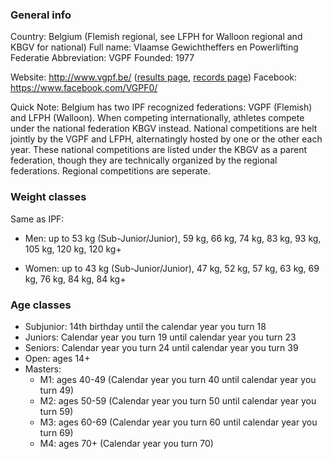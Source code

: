### General info

Country: Belgium (Flemish regional, see LFPH for Walloon regional and KBGV for national)
Full name: Vlaamse Gewichtheffers en Powerlifting Federatie
Abbreviation: VGPF
Founded: 1977

Website: http://www.vgpf.be/ ([results page](http://www.vgpf.be/VGPF/Powerlifting.html), [records page](http://www.vgpf.be/VGPF/Records.html))
Facebook: https://www.facebook.com/VGPF0/

Quick Note: Belgium has two IPF recognized federations: VGPF (Flemish) and LFPH (Walloon).
When competing internationally, athletes compete under the national federation KBGV instead.
National competitions are helt jointly by the VGPF and LFPH, alternatingly hosted by one or the other each year.
These national competitions are listed under the KBGV as a parent federation, though they are technically organized by the regional federations.
Regional competitions are seperate.

### Weight classes

Same as IPF:
- Men: up to 53 kg (Sub-Junior/Junior), 59 kg, 66 kg, 74 kg, 83 kg, 93 kg, 105 kg, 120 kg, 120 kg+

- Women: up to 43 kg (Sub-Junior/Junior), 47 kg, 52 kg, 57 kg, 63 kg, 69 kg, 76 kg, 84 kg, 84 kg+

### Age classes

- Subjunior: 14th birthday until the calendar year you turn 18
- Juniors: Calendar year you turn 19 until calendar year you turn 23
- Seniors: Calendar year you turn 24 until calendar year you turn 39
- Open: ages 14+
- Masters:
  - M1: ages 40-49 (Calendar year you turn 40 until calendar year you turn 49)
  - M2: ages 50-59 (Calendar year you turn 50 until calendar year you turn 59)
  - M3: ages 60-69 (Calendar year you turn 60 until calendar year you turn 69)
  - M4: ages 70+ (Calendar year you turn 70)

